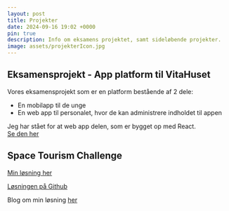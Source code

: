```yaml
---
layout: post
title: Projekter
date: 2024-09-16 19:02 +0000
pin: true
description: Info om eksamens projektet, samt sideløbende projekter.
image: assets/projekterIcon.jpg
---
```


## Eksamensprojekt - App platform til VitaHuset
Vores eksamensprojekt som er en platform bestående af 2 dele:
- En mobilapp til de unge
- En web app til personalet, hvor de kan administrere indholdet til appen

Jeg har stået for at web app delen, som er bygget op med React.  
[Se den her](https://vitaweb-9cdd3.web.app/)


## Space Tourism Challenge
[Min løsning her](https://space-gaffen.netlify.app/home)

[Løsningen på Github](https://github.com/Gaffen87/space-tourism)

Blog om min løsning [her](../space-tourism)
